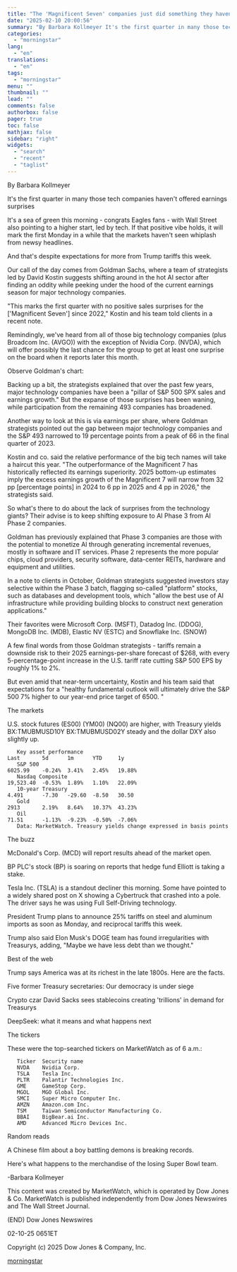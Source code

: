 ```yaml
---
title: "The 'Magnificent Seven' companies just did something they haven't in two years. Goldman says it's time to make a shift."
date: "2025-02-10 20:00:56"
summary: "By Barbara Kollmeyer It's the first quarter in many those tech companies haven't offered earnings surprises It's a sea of green this morning - congrats Eagles fans - with Wall Street also pointing to a higher start, led by tech. If that positive vibe holds, it will mark the first..."
categories:
  - "morningstar"
lang:
  - "en"
translations:
  - "en"
tags:
  - "morningstar"
menu: ""
thumbnail: ""
lead: ""
comments: false
authorbox: false
pager: true
toc: false
mathjax: false
sidebar: "right"
widgets:
  - "search"
  - "recent"
  - "taglist"
---
```


By Barbara Kollmeyer

It's the first quarter in many those tech companies haven't offered earnings surprises

It's a sea of green this morning - congrats Eagles fans - with Wall Street also pointing to a higher start, led by tech. If that positive vibe holds, it will mark the first Monday in a while that the markets haven't seen whiplash from newsy headlines.

And that's despite expectations for more from Trump tariffs this week.

Our call of the day comes from Goldman Sachs, where a team of strategists led by David Kostin suggests shifting around in the hot AI sector after finding an oddity while peeking under the hood of the current earnings season for major technology companies.

"This marks the first quarter with no positive sales surprises for the ['Magnificent Seven'] since 2022," Kostin and his team told clients in a recent note.

Remindingly, we've heard from all of those big technology companies (plus Broadcom Inc. (AVGO)) with the exception of Nvidia Corp. (NVDA), which will offer possibly the last chance for the group to get at least one surprise on the board when it reports later this month.

Observe Goldman's chart:

Backing up a bit, the strategists explained that over the past few years, major technology companies have been a "pillar of S&P 500 SPX sales and earnings growth." But the expanse of those surprises has been waning, while participation from the remaining 493 companies has broadened.

Another way to look at this is via earnings per share, where Goldman strategists pointed out the gap between major technology companies and the S&P 493 narrowed to 19 percentage points from a peak of 66 in the final quarter of 2023.

Kostin and co. said the relative performance of the big tech names will take a haircut this year. "The outperformance of the Magnificent 7 has historically reflected its earnings superiority. 2025 bottom-up estimates imply the excess earnings growth of the Magnificent 7 will narrow from 32 pp [percentage points] in 2024 to 6 pp in 2025 and 4 pp in 2026," the strategists said.

So what's there to do about the lack of surprises from the technology giants? Their advise is to keep shifting exposure to AI Phase 3 from AI Phase 2 companies.

Goldman has previously explained that Phase 3 companies are those with the potential to monetize AI through generating incremental revenues, mostly in software and IT services. Phase 2 represents the more popular chips, cloud providers, security software, data-center REITs, hardware and equipment and utilities.

In a note to clients in October, Goldman strategists suggested investors stay selective within the Phase 3 batch, flagging so-called "platform" stocks, such as databases and development tools, which "allow the best use of AI infrastructure while providing building blocks to construct next generation applications."

Their favorites were Microsoft Corp. (MSFT), Datadog Inc. (DDOG), MongoDB Inc. (MDB), Elastic NV (ESTC) and Snowflake Inc. (SNOW)

A few final words from those Goldman strategists - tariffs remain a downside risk to their 2025 earnings-per-share forecast of $268, with every 5-percentage-point increase in the U.S. tariff rate cutting S&P 500 EPS by roughly 1% to 2%.

But even amid that near-term uncertainty, Kostin and his team said that expectations for a "healthy fundamental outlook will ultimately drive the S&P 500 7% higher to our year-end price target of 6500. "

The markets

U.S. stock futures (ES00) (YM00) (NQ00) are higher, with Treasury yields BX:TMUBMUSD10Y BX:TMUBMUSD02Y steady and the dollar DXY also slightly up.

```
   Key asset performance                                                Last       5d      1m      YTD     1y 
   S&P 500                                                              6025.99    -0.24%  3.41%   2.45%   19.88% 
   Nasdaq Composite                                                     19,523.40  -0.53%  1.89%   1.10%   22.09% 
   10-year Treasury                                                     4.491      -7.30   -29.60  -8.50   30.50 
   Gold                                                                 2913       2.19%   8.64%   10.37%  43.23% 
   Oil                                                                  71.51      -1.13%  -9.23%  -0.50%  -7.06% 
   Data: MarketWatch. Treasury yields change expressed in basis points 
```

The buzz

McDonald's Corp. (MCD) will report results ahead of the market open.

BP PLC's stock (BP) is soaring on reports that hedge fund Elliott is taking a stake.

Tesla Inc. (TSLA) is a standout decliner this morning. Some have pointed to a widely shared post on X showing a Cybertruck that crashed into a pole. The driver says he was using Full Self-Driving technology.

President Trump plans to announce 25% tariffs on steel and aluminum imports as soon as Monday, and reciprocal tariffs this week.

Trump also said Elon Musk's DOGE team has found irregularities with Treasurys, adding, "Maybe we have less debt than we thought."

Best of the web

Trump says America was at its richest in the late 1800s. Here are the facts.

Five former Treasury secretaries: Our democracy is under siege

Crypto czar David Sacks sees stablecoins creating 'trillions' in demand for Treasurys

DeepSeek: what it means and what happens next

The tickers

These were the top-searched tickers on MarketWatch as of 6 a.m.:

```
   Ticker  Security name 
   NVDA    Nvidia Corp. 
   TSLA    Tesla Inc. 
   PLTR    Palantir Technologies Inc. 
   GME     GameStop Corp. 
   MGOL    MGO Global Inc. 
   SMCI    Super Micro Computer Inc. 
   AMZN    Amazon.com Inc. 
   TSM     Taiwan Semiconductor Manufacturing Co. 
   BBAI    BigBear.ai Inc. 
   AMD     Advanced Micro Devices Inc. 
```

Random reads

A Chinese film about a boy battling demons is breaking records.

Here's what happens to the merchandise of the losing Super Bowl team.

-Barbara Kollmeyer

This content was created by MarketWatch, which is operated by Dow Jones & Co. MarketWatch is published independently from Dow Jones Newswires and The Wall Street Journal.

(END) Dow Jones Newswires

02-10-25 0651ET

Copyright (c) 2025 Dow Jones & Company, Inc.

[morningstar](https://www.morningstar.com/news/marketwatch/2025021037/the-magnificent-seven-companies-just-did-something-they-havent-in-two-years-goldman-says-its-time-to-make-a-shift)

